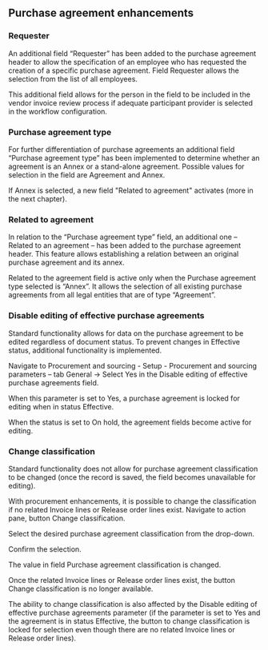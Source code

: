 ## Purchase agreement enhancements

### Requester

An additional field “Requester” has been added to the purchase agreement header to allow the specification of an employee who has requested the creation of a specific purchase agreement. Field Requester allows the selection from the list of all employees.
 
This additional field allows for the person in the field to be included in the vendor invoice review process if adequate participant provider is selected in the workflow configuration.

### Purchase agreement type

For further differentiation of purchase agreements an additional field “Purchase agreement type” has been implemented to determine whether an agreement is an Annex or a stand-alone agreement. Possible values for selection in the field are Agreement and Annex. 
 
If Annex is selected, a new field "Related to agreement" activates (more in the next chapter).
 
### Related to agreement

In relation to the “Purchase agreement type” field, an additional one – Related to an agreement – has been added to the purchase agreement header. This feature allows establishing a relation between an original purchase agreement and its annex. 

Related to the agreement field is active only when the Purchase agreement type selected is “Annex”. It allows the selection of all existing purchase agreements from all legal entities that are of type “Agreement”. 
 
### Disable editing of effective purchase agreements

Standard functionality allows for data on the purchase agreement to be edited regardless of document status. To prevent changes in Effective status, additional functionality is implemented. 

Navigate to Procurement and sourcing - Setup - Procurement and sourcing parameters – tab General -> Select Yes in the Disable editing of effective purchase agreements field.
 
When this parameter is set to Yes, a purchase agreement is locked for editing when in status Effective.
 
When the status is set to On hold, the agreement fields become active for editing.
 
### Change classification

Standard functionality does not allow for purchase agreement classification to be changed (once the record is saved, the field becomes unavailable for editing).
 
With procurement enhancements, it is possible to change the classification if no related Invoice lines or Release order lines exist. Navigate to action pane, button Change classification.
 
Select the desired purchase agreement classification from the drop-down.
 
Confirm the selection.
 
The value in field Purchase agreement classification is changed.
 
Once the related Invoice lines or Release order lines exist, the button Change classification is no longer available.
 
The ability to change classification is also affected by the Disable editing of effective purchase agreements parameter (if the parameter is set to Yes and the agreement is in status Effective, the button to change classification is locked for selection even though there are no related Invoice lines or Release order lines). 